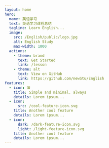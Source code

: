 ```yaml
---
layout: home
hero:
  name: 英语学习
  text: 英语学习课程总结
  tagline: Learn English...
  image:
    src: /English/public/logo.jpg
    alt: English Study
    max-width: 1000
  actions:
    - theme: brand
      text: Get Started
      link: /lesson
    - theme: alt
      text: View on GitHub
      link: https://github.com/newStu/English
features:
  - icon: 🛠️
    title: Simple and minimal, always
    details: Lorem ipsum...
  - icon:
      src: /cool-feature-icon.svg
    title: Another cool feature
    details: Lorem ipsum...
  - icon:
      dark: /dark-feature-icon.svg
      light: /light-feature-icon.svg
    title: Another cool feature
    details: Lorem ipsum...
---
```


<style>
:root {
  --vp-home-hero-name-color: transparent;
  --vp-home-hero-name-background: -webkit-linear-gradient(120deg, #e9c990 30%, #c89256);

  --vp-home-hero-image-background-image: linear-gradient(-45deg, #e9c990 50%, #c89256 50%);
  --vp-home-hero-image-filter: blur(44px);
  
  --vp-c-indigo-3: #e9c990;
  --vp-button-brand-hover-bg: #c89256;

  --vp-c-indigo-1: #e9c990;
}

@media (min-width: 640px) {
  :root {
    --vp-home-hero-image-filter: blur(56px);
  }
}

@media (min-width: 960px) {
  :root {
    --vp-home-hero-image-filter: blur(68px);
  }
}
</style>
